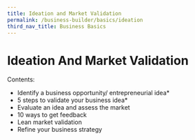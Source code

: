 ```yaml
---
title: Ideation and Market Validation
permalink: /business-builder/basics/ideation
third_nav_title: Business Basics
---
```

# Ideation And Market Validation
Contents:
* Identify a business opportunity/ entrepreneurial idea*
* 5 steps to validate your business idea*
* Evaluate an idea and assess the market
* 10 ways to get feedback
* Lean market validation
* Refine your business strategy
